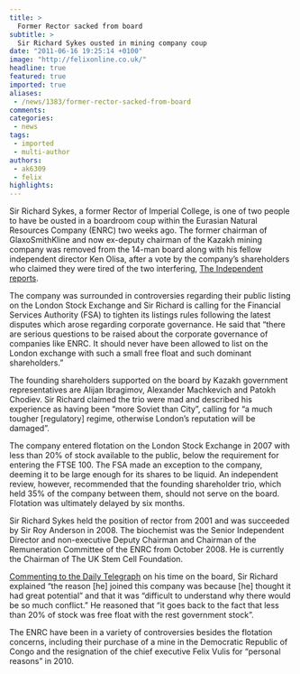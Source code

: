```yaml
---
title: >
  Former Rector sacked from board
subtitle: >
  Sir Richard Sykes ousted in mining company coup
date: "2011-06-16 19:25:14 +0100"
image: "http://felixonline.co.uk/"
headline: true
featured: true
imported: true
aliases:
 - /news/1383/former-rector-sacked-from-board
comments:
categories:
 - news
tags:
 - imported
 - multi-author
authors:
 - ak6309
 - felix
highlights:
---
```


Sir Richard Sykes, a former Rector of Imperial College, is one of two people to have be ousted in a boardroom coup within the Eurasian Natural Resources Company (ENRC) two weeks ago. The former chairman of GlaxoSmithKline and now ex-deputy chairman of the Kazakh mining company was removed from the 14-man board along with his fellow independent director Ken Olisa, after a vote by the company’s shareholders who claimed they were tired of the two interfering, [The Independent reports](http://www.independent.co.uk/news/business/news/ousted-sir-richard-calls-for-tighter-london-listing-rules-2296343.html).

The company was surrounded in controversies regarding their public listing on the London Stock Exchange and Sir Richard is calling for the Financial Services Authority (FSA) to tighten its listings rules following the latest disputes which arose regarding corporate governance. He said that “there are serious questions to be raised about the corporate governance of companies like ENRC. It should never have been allowed to list on the London exchange with such a small free float and such dominant shareholders.”

The founding shareholders supported on the board by Kazakh government representatives are Alijan Ibragimov, Alexander Machkevich and Patokh Chodiev. Sir Richard claimed the trio were mad and described his experience as having been “more Soviet than City”, calling for “a much tougher [regulatory] regime, otherwise London’s reputation will be damaged”.

The company entered flotation on the London Stock Exchange in 2007 with less than 20% of stock available to the public, below the requirement for entering the FTSE 100. The FSA made an exception to the company, deeming it to be large enough for its shares to be liquid. An independent review, however, recommended that the founding shareholder trio, which held 35% of the company between them, should not serve on the board. Flotation was ultimately delayed by six months.

Sir Richard Sykes held the position of rector from 2001 and was succeeded by Sir Roy Anderson in 2008. The biochemist was the Senior Independent Director and non-executive Deputy Chairman and Chairman of the Remuneration Committee of the ENRC from October 2008. He is currently the Chairman of The UK Stem Cell Foundation.

[Commenting to the Daily Telegraph](http://www.telegraph.co.uk/finance/newsbysector/industry/mining/8570277/Sir-Richard-Sykes-Floating-ENRC-was-a-mistake.html) on his time on the board, Sir Richard explained “the reason [he] joined this company was because [he] thought it had great potential” and that it was “difficult to understand why there would be so much conflict.” He reasoned that “it goes back to the fact that less than 20% of stock was free float with the rest government stock”.

The ENRC have been in a variety of controversies besides the flotation concerns, including their purchase of a mine in the Democratic Republic of Congo and the resignation of the chief executive Felix Vulis for “personal reasons” in 2010.
